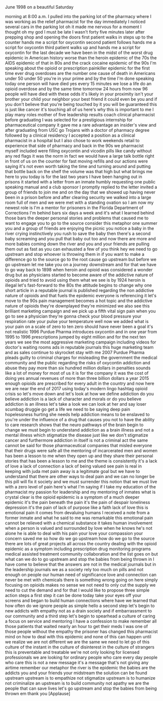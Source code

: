 
June 1998 on a beautiful Saturday

morning at 8:00 a.m. I pulled into the
parking lot of the pharmacy where I was
working as the relief pharmacist for the
day immediately I noticed several cars
in the parking lot oh it made me nervous
for a moment I thought oh my god I must
be late
I wasn&#39;t forty five minutes later after
prepping shop and opening the doors
first patient walks in steps up to the
counter hands me a script for oxycontin
second patient follows hands me a script
for oxycontin third patient walks up and
hands me a script for oxycontin for the
last decade we have been in the midst of
the worst drug epidemic in American
history
worse than the heroin epidemic of the
70s the AIDS epidemic of that in 80s and
the crack cocaine epidemic of the 90s
I&#39;m speaking about the opioid or
prescription painkiller epidemic for the
first time ever drug overdoses are the
number one cause of death in Americans
under 50 under 50 you&#39;re in your prime
and by the time I&#39;m done speaking today
one person will have died yes every 15
minutes we lose a life do an opioid
overdose and by the same time tomorrow
24 hours from now 96 people will have
died with these odds it&#39;s likely in your
proximity isn&#39;t your brother your child
your neighbor your best friend
it could even be you and if you don&#39;t
believe that you&#39;re being touched by it
you will be guaranteed this is just like
cancer it&#39;s touching all of us here&#39;s
why this is important to me I play many
roles mother of five leadership results
coach clinical pharmacist before
graduating I was selected for a
prestigious internship for
pharmaceutical company it gave me a rare
advantage an insider&#39;s view and after
graduating from USC go Trojans
with a doctor of pharmacy degree
followed by a clinical residency I
accepted a position as a clinical
pharmacist in a hospital but I also
chose to work weekends retail to
experience that side of pharmacy and
back in the 90s we pharmacist myself
included were filling oxycontin and
vicodin pills like candy without any red
flags it was the norm in fact we would
have a large talk bottle right in front
of us on the counter for fast moving
refills and our actions were saying it&#39;s
not even worth taking the time and
turning around and putting that bottle
back on the shelf the volume was that
high but what brings me here to you
today is for the last two years I have
been hanging out in prisons it started
with a letter from an inmate humbly
requesting one public speaking manual
and a club sponsor I promptly replied to
the letter invited a group of friends to
join me and on the day that we showed up
having never been in a prison before and
after clearing security we walked into a
large room full of men and we were met
with a standing ovation so I am now my
newest role is I&#39;m a mentor for
prisoners in the Florida Department of
Corrections I&#39;m behind bars six days a
week and it&#39;s what I learned behind
those bars the deeper personal stories
and problems that caused me to want to
engage you to go to the source consider
this metaphor one summer you and a group
of friends are enjoying the picnic you
notice a baby in the river
crying instinctively you rush to save
the baby then there&#39;s a second baby
screaming and you pull that baby out too
and now there are more and more babies
coming down the river and you and your
friends are pulling them out as fast as
you can exhausted a few of you think hey
we need to go upstream and stop whoever
is throwing them in if you want to make
a difference
go to the source go to the root cause
go upstream but before we go upstream
let me take you on a journey downstream
and for that we have to go way back to
1898 when heroin and opioid was
considered a wonder drug
but as physicians started to become
aware of the addictive nature of opioids
and tried to avoid using them what we
see is by 1924 heroin is illegal let&#39;s
fast-forward to the 80s the attitude
begins to change why one short article
in a reputable journal is published
regarding the non addictive nature of
opioids and that fuels the epidemic
everyone is referencing it let&#39;s move to
the 90s pain management becomes a hot
topic and the addictive nature of
opioids they&#39;re downplayed they&#39;re
minimized we also see this brilliant
marketing campaign and we pick up a
fifth vital sign pain when you go to see
a physician they&#39;re gonna check your
blood pressure your respiration rate
your pulse your temperature well now we
added what is your pain on a scale of
zero to ten zero should have never been
a goal it&#39;s not realistic 1996 Purdue
Pharma introduces oxycontin and in one
year from 1995 to 1996 prescriptions
jumped by eight million and for the next
ten years we see the most aggressive
marketing campaign including videos for
doctor&#39;s waiting rooms ads in reputable
journals this huge marketing team and as
sales continue to skyrocket
stay with me 2007 Purdue Pharma pleads
guilty to criminal charges for
misleading the government the medical
community and the public regarding the
risks of oxycontin addiction and abuse
they pay more than six hundred million
dollars in penalties sounds like a lot
of money for most of us it is for the
company it was the cost of doing
yes annual revenues of more than three
billion dollars a year 2015
enough opioids are prescribed for every
adult in the country and now here we are
near the end of 2017 using today&#39;s
modern lingo hashtag opioid crisis so
let&#39;s move down and let&#39;s look at how we
define addiction do you believe
addiction is a lack of character and
morals or do you believe addiction is an
illness let&#39;s take a look we can look at
her and say loser scumbag druggie go get
a life we need to be saying deep pain
hopelessness hurting she needs help
addiction means to be enslaved to you&#39;re
under the influence of a drug that
causes you not to have the ability to
care research shows that the neuro
pathways of the brain begin to change we
must begin to understand addiction as a
brain illness and not a mental illness
which stigmatize the disease just like
we don&#39;t stigmatize cancer and
furthermore addiction in itself is not a
criminal act the same cannot be said for
those pharmaceutical companies that
misled everyone that their drugs were
safe all the mentoring of incarcerated
men and women has been a lesson to me
when they open up and they share their
personal stories that has been a lesson
to me and the theme is consistently it&#39;s
a lack of love a lack of connection a
lack of being valued see pain is real
in keeping with juda met pain away is a
legitimate goal but we have to
understand that there are other ways to
deal pain and we can no longer be this
pill will fix it society
and we must surrender this notion that
we must live with a zero level of pain
here&#39;s what I&#39;m saying if I take my
education of the pharmacist my passion
for leadership and my mentoring of
inmates what is crystal clear is the
opioid epidemic is a symptom of a much
deeper epidemic it&#39;s the pain beneath
the pain it&#39;s the pain of despair
loneliness depression it&#39;s the pain of
lack of purpose like a faith lack of
love this is emotional pain it comes
from devaluing humans I received a note
from a former inmate and what he said to
me was remarkable
this emotional pain cannot be relieved
with a chemical substance it takes human
involvement when a person is valued and
surrounded by love when he knows he&#39;s
not alone he is able to deal with his
pain your love your compassion your
concern saved me so how do we go
upstream how do we go to the source
there are lots of great projects all
across the country dealing with the
opioid epidemic as a symptom including
prescription drug monitoring programs
medical assisted treatment community
collaboration and the list goes on but
what can we do to go upstream and stop
the babies from being thrown in I have
come to believe that the answers are not
in the medical journals but in the
leadership journals we as a society rely
too much on pills and not enough on
people our human need of significance
love and connection can never be met
with chemicals there is something wrong
going on here simply focusing on opioids
makes no sense
we not need to only cut the supply we
need to cut the demand and for that I
would like to propose three simple
action steps a first step
it can be done today take your eyes off
your screens and began to build human
connections where have we learned that
how often do we ignore people as simple
hello a second step let&#39;s begin to new
addicts with empathy not as a drain
society and if embarrassment to our
community and a third step let&#39;s begin
to spearhead a culture of caring a focus
on service and mentoring I have a
confession to make remember all those
patients that waited nearly an hour to
get their meds I was one of those people
without the empathy the prisoner has
changed this pharmacist mind on how to
deal with this epidemic and none of this
can happen until we realize we are not
different we are the same we need to let
go of this culture of the instant in the
culture of disinterest in the culture of
strangers this is preventable and
treatable we&#39;re not only looking for
licensed professionals we are looking
for ordinary people who care every day
people who care this is not a new
message it&#39;s a message that&#39;s not giving
any airtime
remember our metaphor the river is the
epidemic the babies are the addicts you
and your friends your midstream the
solution can be found upstream
upstream is to empathize not stigmatize
upstream is to humanize not criminalize
an upstream is to build community not
apathy we are the people that can save
lives
let&#39;s go upstream and stop the babies
from being thrown em
thank you
[Applause]
